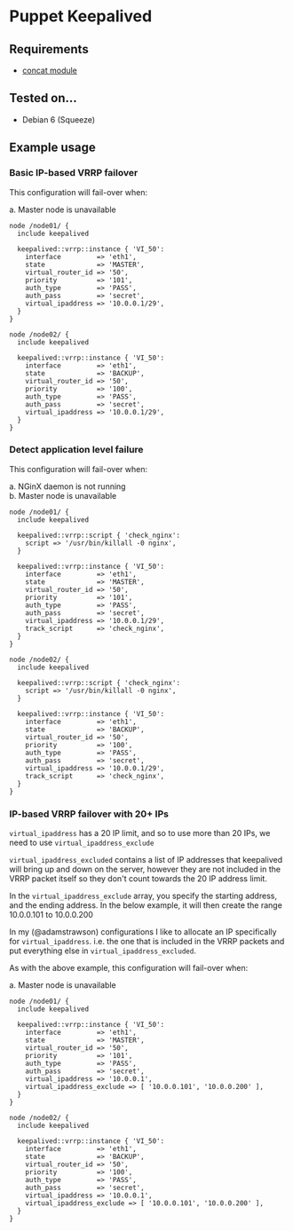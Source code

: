 # Puppet Keepalived

## Requirements

* [concat module](https://github.com/ripienaar/puppet-concat)

## Tested on...

* Debian 6 (Squeeze)

## Example usage

### Basic IP-based VRRP failover

This configuration will fail-over when:

a. Master node is unavailable

    node /node01/ {
      include keepalived

      keepalived::vrrp::instance { 'VI_50':
        interface         => 'eth1',
        state             => 'MASTER',
        virtual_router_id => '50',
        priority          => '101',
        auth_type         => 'PASS',
        auth_pass         => 'secret',
        virtual_ipaddress => '10.0.0.1/29',
      }
    }

    node /node02/ {
      include keepalived

      keepalived::vrrp::instance { 'VI_50':
        interface         => 'eth1',
        state             => 'BACKUP',
        virtual_router_id => '50',
        priority          => '100',
        auth_type         => 'PASS',
        auth_pass         => 'secret',
        virtual_ipaddress => '10.0.0.1/29',
      }
    }

### Detect application level failure

This configuration will fail-over when:

a. NGinX daemon is not running<br>
b. Master node is unavailable

    node /node01/ {
      include keepalived

      keepalived::vrrp::script { 'check_nginx':
        script => '/usr/bin/killall -0 nginx',
      }

      keepalived::vrrp::instance { 'VI_50':
        interface         => 'eth1',
        state             => 'MASTER',
        virtual_router_id => '50',
        priority          => '101',
        auth_type         => 'PASS',
        auth_pass         => 'secret',
        virtual_ipaddress => '10.0.0.1/29',
        track_script      => 'check_nginx',
      }
    }

    node /node02/ {
      include keepalived

      keepalived::vrrp::script { 'check_nginx':
        script => '/usr/bin/killall -0 nginx',
      }

      keepalived::vrrp::instance { 'VI_50':
        interface         => 'eth1',
        state             => 'BACKUP',
        virtual_router_id => '50',
        priority          => '100',
        auth_type         => 'PASS',
        auth_pass         => 'secret',
        virtual_ipaddress => '10.0.0.1/29',
        track_script      => 'check_nginx',
      }
    }

### IP-based VRRP failover with 20+ IPs

```virtual_ipaddress``` has a 20 IP limit, and so to use more than 20 IPs, we need to use ```virtual_ipaddress_exclude```

```virtual_ipaddress_excluded``` contains a list of IP addresses that keepalived will bring up and down on the server, however they are not included in the VRRP packet itself so they don't count towards the 20 IP address limit.

In the ```virtual_ipaddress_exclude``` array, you specify the starting address, and the ending address. In the below example, it will then create the range 10.0.0.101 to 10.0.0.200

In my (@adamstrawson) configurations I like to allocate an IP specifically for ```virtual_ipaddress```. i.e. the one that is included in the VRRP packets and put everything else in ```virtual_ipaddress_excluded```.

As with the above example, this configuration will fail-over when:

a. Master node is unavailable

    node /node01/ {
      include keepalived

      keepalived::vrrp::instance { 'VI_50':
        interface         => 'eth1',
        state             => 'MASTER',
        virtual_router_id => '50',
        priority          => '101',
        auth_type         => 'PASS',
        auth_pass         => 'secret',
        virtual_ipaddress => '10.0.0.1',
        virtual_ipaddress_exclude => [ '10.0.0.101', '10.0.0.200' ],
      }
    }

    node /node02/ {
      include keepalived

      keepalived::vrrp::instance { 'VI_50':
        interface         => 'eth1',
        state             => 'BACKUP',
        virtual_router_id => '50',
        priority          => '100',
        auth_type         => 'PASS',
        auth_pass         => 'secret',
        virtual_ipaddress => '10.0.0.1',
        virtual_ipaddress_exclude => [ '10.0.0.101', '10.0.0.200' ],
      }
    }

